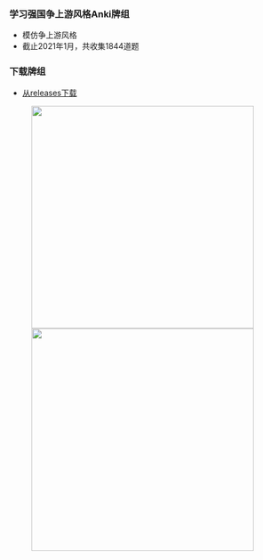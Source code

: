 ### 学习强国争上游风格Anki牌组

* 模仿争上游风格
* 截止2021年1月，共收集1844道题

### 下载牌组
* [从releases下载](https://github.com/hydjan/Anki-XueXiQiangGuo/releases)

<figure>
  <img src="https://github.com/hydjan/Anki-XueXiQiangGuo/blob/main/front.png?raw=true" width="400"/><img src="https://github.com/hydjan/Anki-XueXiQiangGuo/blob/main/back.png?raw=true" width="400"/>
</figure>



